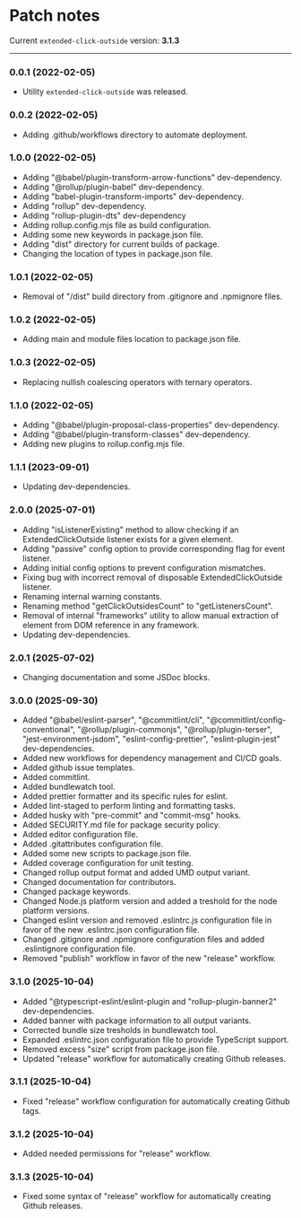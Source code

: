 # Patch notes

Current `extended-click-outside` version: **3.1.3**

---

### 0.0.1 (2022-02-05)

- Utility `extended-click-outside` was released.

### 0.0.2 (2022-02-05)

- Adding .github/workflows directory to automate deployment.

### 1.0.0 (2022-02-05)

- Adding "@babel/plugin-transform-arrow-functions" dev-dependency.
- Adding "@rollup/plugin-babel" dev-dependency.
- Adding "babel-plugin-transform-imports" dev-dependency.
- Adding "rollup" dev-dependency.
- Adding "rollup-plugin-dts" dev-dependency
- Adding rollup.config.mjs file as build configuration.
- Adding some new keywords in package.json file.
- Adding "dist" directory for current builds of package.
- Сhanging the location of types in package.json file.

### 1.0.1 (2022-02-05)

- Removal of "/dist" build directory from .gitignore and .npmignore files.

### 1.0.2 (2022-02-05)

- Adding main and module files location to package.json file.

### 1.0.3 (2022-02-05)

- Replacing nullish coalescing operators with ternary operators.

### 1.1.0 (2022-02-05)

- Adding "@babel/plugin-proposal-class-properties" dev-dependency.
- Adding "@babel/plugin-transform-classes" dev-dependency.
- Adding new plugins to rollup.config.mjs file.

### 1.1.1 (2023-09-01)

- Updating dev-dependencies.

### 2.0.0 (2025-07-01)

- Adding "isListenerExisting" method to allow checking if an ExtendedClickOutside listener exists for a given element.
- Adding "passive" config option to provide corresponding flag for event listener.
- Adding initial config options to prevent configuration mismatches.
- Fixing bug with incorrect removal of disposable ExtendedClickOutside listener.
- Renaming internal warning constants.
- Renaming method "getClickOutsidesCount" to "getListenersCount".
- Removal of internal "frameworks" utility to allow manual extraction of element from DOM reference in any framework.
- Updating dev-dependencies.

### 2.0.1 (2025-07-02)

- Changing documentation and some JSDoc blocks.

### 3.0.0 (2025-09-30)

- Added "@babel/eslint-parser", "@commitlint/cli", "@commitlint/config-conventional", "@rollup/plugin-commonjs",
  "@rollup/plugin-terser", "jest-environment-jsdom", "eslint-config-prettier", "eslint-plugin-jest" dev-dependencies.
- Added new workflows for dependency management and CI/CD goals.
- Added github issue templates.
- Added commitlint.
- Added bundlewatch tool.
- Added prettier formatter and its specific rules for eslint.
- Added lint-staged to perform linting and formatting tasks.
- Added husky with "pre-commit" and "commit-msg" hooks.
- Added SECURITY.md file for package security policy.
- Added editor configuration file.
- Added .gitattributes configuration file.
- Added some new scripts to package.json file.
- Added coverage configuration for unit testing.
- Changed rollup output format and added UMD output variant.
- Changed documentation for contributors.
- Changed package keywords.
- Changed Node.js platform version and added a treshold for the node platform versions.
- Changed eslint version and removed .eslintrc.js configuration file in favor of the new .eslintrc.json configuration file.
- Changed .gitignore and .npmignore configuration files and added .eslintignore configuration file.
- Removed "publish" workflow in favor of the new "release" workflow.

### 3.1.0 (2025-10-04)

- Added "@typescript-eslint/eslint-plugin and "rollup-plugin-banner2" dev-dependencies.
- Added banner with package information to all output variants.
- Corrected bundle size tresholds in bundlewatch tool.
- Expanded .eslintrc.json configuration file to provide TypeScript support.
- Removed excess "size" script from package.json file.
- Updated "release" workflow for automatically creating Github releases.

### 3.1.1 (2025-10-04)

- Fixed "release" workflow configuration for automatically creating Github tags.

### 3.1.2 (2025-10-04)

- Added needed permissions for "release" workflow.

### 3.1.3 (2025-10-04)

- Fixed some syntax of "release" workflow for automatically creating Github releases.
